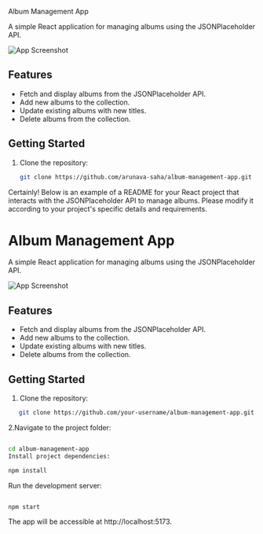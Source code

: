 Album Management App

A simple React application for managing albums using the JSONPlaceholder API.

![App Screenshot](screenshot.png)

## Features

- Fetch and display albums from the JSONPlaceholder API.
- Add new albums to the collection.
- Update existing albums with new titles.
- Delete albums from the collection.

## Getting Started

1. Clone the repository:

   ```bash
   git clone https://github.com/arunava-saha/album-management-app.git
   ```

Certainly! Below is an example of a README for your React project that interacts with the JSONPlaceholder API to manage albums. Please modify it according to your project's specific details and requirements.

# Album Management App

A simple React application for managing albums using the JSONPlaceholder API.

![App Screenshot](screenshot.png)

## Features

- Fetch and display albums from the JSONPlaceholder API.
- Add new albums to the collection.
- Update existing albums with new titles.
- Delete albums from the collection.

## Getting Started

1. Clone the repository:

```bash
   git clone https://github.com/your-username/album-management-app.git
```

2.Navigate to the project folder:

```bash

cd album-management-app
Install project dependencies:
```

```bash
npm install
```

Run the development server:

```bash

npm start
```

The app will be accessible at http://localhost:5173.
